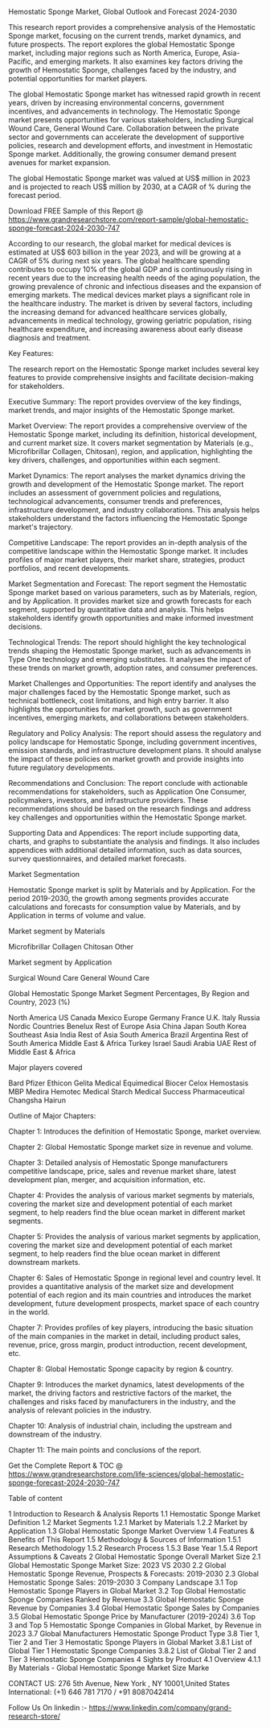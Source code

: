 Hemostatic Sponge Market, Global Outlook and Forecast 2024-2030

This research report provides a comprehensive analysis of the Hemostatic Sponge market, focusing on the current trends, market dynamics, and future prospects. The report explores the global Hemostatic Sponge market, including major regions such as North America, Europe, Asia-Pacific, and emerging markets. It also examines key factors driving the growth of Hemostatic Sponge, challenges faced by the industry, and potential opportunities for market players.

The global Hemostatic Sponge market has witnessed rapid growth in recent years, driven by increasing environmental concerns, government incentives, and advancements in technology. The Hemostatic Sponge market presents opportunities for various stakeholders, including Surgical Wound Care, General Wound Care. Collaboration between the private sector and governments can accelerate the development of supportive policies, research and development efforts, and investment in Hemostatic Sponge market. Additionally, the growing consumer demand present avenues for market expansion.

The global Hemostatic Sponge market was valued at US$ million in 2023 and is projected to reach US$ million by 2030, at a CAGR of % during the forecast period.

Download FREE Sample of this Report @ https://www.grandresearchstore.com/report-sample/global-hemostatic-sponge-forecast-2024-2030-747


According to our research, the global market for medical devices is estimated at US$ 603 billion in the year 2023, and will be growing at a CAGR of 5% during next six years. The global healthcare spending contributes to occupy 10% of the global GDP and is continuously rising in recent years due to the increasing health needs of the aging population, the growing prevalence of chronic and infectious diseases and the expansion of emerging markets. The medical devices market plays a significant role in the healthcare industry. The market is driven by several factors, including the increasing demand for advanced healthcare services globally, advancements in medical technology, growing geriatric population, rising healthcare expenditure, and increasing awareness about early disease diagnosis and treatment.

Key Features:

The research report on the Hemostatic Sponge market includes several key features to provide comprehensive insights and facilitate decision-making for stakeholders.

Executive Summary: The report provides overview of the key findings, market trends, and major insights of the Hemostatic Sponge market.

Market Overview: The report provides a comprehensive overview of the Hemostatic Sponge market, including its definition, historical development, and current market size. It covers market segmentation by Materials (e.g., Microfibrillar Collagen, Chitosan), region, and application, highlighting the key drivers, challenges, and opportunities within each segment.

Market Dynamics: The report analyses the market dynamics driving the growth and development of the Hemostatic Sponge market. The report includes an assessment of government policies and regulations, technological advancements, consumer trends and preferences, infrastructure development, and industry collaborations. This analysis helps stakeholders understand the factors influencing the Hemostatic Sponge market's trajectory.

Competitive Landscape: The report provides an in-depth analysis of the competitive landscape within the Hemostatic Sponge market. It includes profiles of major market players, their market share, strategies, product portfolios, and recent developments.

Market Segmentation and Forecast: The report segment the Hemostatic Sponge market based on various parameters, such as by Materials, region, and by Application. It provides market size and growth forecasts for each segment, supported by quantitative data and analysis. This helps stakeholders identify growth opportunities and make informed investment decisions.

Technological Trends: The report should highlight the key technological trends shaping the Hemostatic Sponge market, such as advancements in Type One technology and emerging substitutes. It analyses the impact of these trends on market growth, adoption rates, and consumer preferences.

Market Challenges and Opportunities: The report identify and analyses the major challenges faced by the Hemostatic Sponge market, such as technical bottleneck, cost limitations, and high entry barrier. It also highlights the opportunities for market growth, such as government incentives, emerging markets, and collaborations between stakeholders.

Regulatory and Policy Analysis: The report should assess the regulatory and policy landscape for Hemostatic Sponge, including government incentives, emission standards, and infrastructure development plans. It should analyse the impact of these policies on market growth and provide insights into future regulatory developments.

Recommendations and Conclusion: The report conclude with actionable recommendations for stakeholders, such as Application One Consumer, policymakers, investors, and infrastructure providers. These recommendations should be based on the research findings and address key challenges and opportunities within the Hemostatic Sponge market.

Supporting Data and Appendices: The report include supporting data, charts, and graphs to substantiate the analysis and findings. It also includes appendices with additional detailed information, such as data sources, survey questionnaires, and detailed market forecasts.

Market Segmentation

Hemostatic Sponge market is split by Materials and by Application. For the period 2019-2030, the growth among segments provides accurate calculations and forecasts for consumption value by Materials, and by Application in terms of volume and value.

Market segment by Materials



Microfibrillar Collagen
Chitosan
Other


Market segment by Application



Surgical Wound Care
General Wound Care


Global Hemostatic Sponge Market Segment Percentages, By Region and Country, 2023 (%)



North America
US
Canada
Mexico
Europe
Germany
France
U.K.
Italy
Russia
Nordic Countries
Benelux
Rest of Europe
Asia
China
Japan
South Korea
Southeast Asia
India
Rest of Asia
South America
Brazil
Argentina
Rest of South America
Middle East & Africa
Turkey
Israel
Saudi Arabia
UAE
Rest of Middle East & Africa


Major players covered



Bard
Pfizer
Ethicon
Gelita Medical
Equimedical
Biocer
Celox
Hemostasis
MBP
Medira
Hemotec Medical
Starch Medical
Success Pharmaceutical
Changsha Hairun


Outline of Major Chapters:

Chapter 1: Introduces the definition of Hemostatic Sponge, market overview.

Chapter 2: Global Hemostatic Sponge market size in revenue and volume.

Chapter 3: Detailed analysis of Hemostatic Sponge manufacturers competitive landscape, price, sales and revenue market share, latest development plan, merger, and acquisition information, etc.

Chapter 4: Provides the analysis of various market segments by materials, covering the market size and development potential of each market segment, to help readers find the blue ocean market in different market segments.

Chapter 5: Provides the analysis of various market segments by application, covering the market size and development potential of each market segment, to help readers find the blue ocean market in different downstream markets.

Chapter 6: Sales of Hemostatic Sponge in regional level and country level. It provides a quantitative analysis of the market size and development potential of each region and its main countries and introduces the market development, future development prospects, market space of each country in the world.

Chapter 7: Provides profiles of key players, introducing the basic situation of the main companies in the market in detail, including product sales, revenue, price, gross margin, product introduction, recent development, etc.

Chapter 8: Global Hemostatic Sponge capacity by region & country.

Chapter 9: Introduces the market dynamics, latest developments of the market, the driving factors and restrictive factors of the market, the challenges and risks faced by manufacturers in the industry, and the analysis of relevant policies in the industry.

Chapter 10: Analysis of industrial chain, including the upstream and downstream of the industry.

Chapter 11: The main points and conclusions of the report.

Get the Complete Report & TOC @ https://www.grandresearchstore.com/life-sciences/global-hemostatic-sponge-forecast-2024-2030-747

Table of content

1 Introduction to Research & Analysis Reports
1.1 Hemostatic Sponge Market Definition
1.2 Market Segments
1.2.1 Market by Materials
1.2.2 Market by Application
1.3 Global Hemostatic Sponge Market Overview
1.4 Features & Benefits of This Report
1.5 Methodology & Sources of Information
1.5.1 Research Methodology
1.5.2 Research Process
1.5.3 Base Year
1.5.4 Report Assumptions & Caveats
2 Global Hemostatic Sponge Overall Market Size
2.1 Global Hemostatic Sponge Market Size: 2023 VS 2030
2.2 Global Hemostatic Sponge Revenue, Prospects & Forecasts: 2019-2030
2.3 Global Hemostatic Sponge Sales: 2019-2030
3 Company Landscape
3.1 Top Hemostatic Sponge Players in Global Market
3.2 Top Global Hemostatic Sponge Companies Ranked by Revenue
3.3 Global Hemostatic Sponge Revenue by Companies
3.4 Global Hemostatic Sponge Sales by Companies
3.5 Global Hemostatic Sponge Price by Manufacturer (2019-2024)
3.6 Top 3 and Top 5 Hemostatic Sponge Companies in Global Market, by Revenue in 2023
3.7 Global Manufacturers Hemostatic Sponge Product Type
3.8 Tier 1, Tier 2 and Tier 3 Hemostatic Sponge Players in Global Market
3.8.1 List of Global Tier 1 Hemostatic Sponge Companies
3.8.2 List of Global Tier 2 and Tier 3 Hemostatic Sponge Companies
4 Sights by Product
4.1 Overview
4.1.1 By Materials - Global Hemostatic Sponge Market Size Marke

CONTACT US:
276 5th Avenue, New York , NY 10001,United States
International: (+1) 646 781 7170 / +91 8087042414

Follow Us On linkedin :- https://www.linkedin.com/company/grand-research-store/



